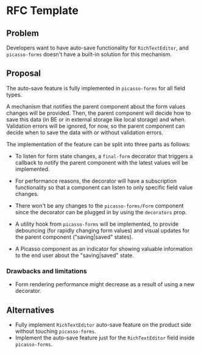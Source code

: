 # RFC Template

## Problem

Developers want to have auto-save functionality for `RichTextEditor`, and `picasso-forms` doesn't have a built-in solution for this mechanism.

## Proposal

The auto-save feature is fully implemented in `picasso-forms` for all field types.

A mechanism that notifies the parent component about the form values changes will be provided. Then, the parent component will decide how to save this data (in BE or in external storage like local storage) and when. Validation errors will be ignored, for now, so the parent component can decide when to save the data with or without validation errors.

The implementation of the feature can be split into three parts as follows:

- To listen for form state changes, a `final-form` decorator that triggers a callback to notify the parent component with the latest values will be implemented.

- For performance reasons, the decorator will have a subscription functionality so that a component can listen to only specific field value changes.

- There won't be any changes to the `picasso-forms/Form` component since the decorator can be plugged in by using the `decorators` prop.

- A utility hook from `picasso-forms` will be implemented, to provide debouncing (for rapidly changing form values) and visual updates for the parent component ("saving|saved" states).

- A Picasso component as an indicator for showing valuable information to the end user about the "saving|saved" state.

### Drawbacks and limitations

- Form rendering performance might decrease as a result of using a new decorator.

## Alternatives

- Fully implement `RichTextEditor` auto-save feature on the product side without touching `picasso-forms`.
- Implement the auto-save feature just for the `RichTextEditor` field inside `picasso-forms`.
